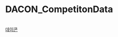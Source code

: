 # DACON_CompetitonData
<br>
<a href = 'https://dacon.io/competitions/official/236198/codeshare/9485'>데이콘</a>

